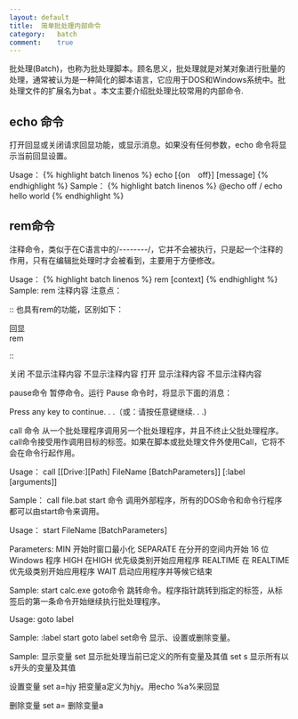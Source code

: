 ```yaml
---
layout:	default
title:	简单批处理内部命令
category:	batch
comment:	true
---
```

批处理(Batch)，也称为批处理脚本。顾名思义，批处理就是对某对象进行批量的处理，通常被认为是一种简化的脚本语言，它应用于DOS和Windows系统中。批处理文件的扩展名为bat 。本文主要介绍批处理比较常用的内部命令.



## echo 命令
打开回显或关闭请求回显功能，或显示消息。如果没有任何参数，echo 命令将显示当前回显设置。

Usage：
{% highlight batch linenos %}
echo [{on　off}] [message]
{% endhighlight %}
Sample：
{% highlight batch linenos %}
@echo off / echo hello world
{% endhighlight %}


## rem命令
注释命令，类似于在C语言中的/*--------*/，它并不会被执行，只是起一个注释的作用，只有在编辑批处理时才会被看到，主要用于方便修改。

Usage：
{% highlight batch linenos %}
rem [context]
{% endhighlight %}
Sample:
rem 注释内容
注意点：

:: 也具有rem的功能，区别如下：

回显	
rem

::

关闭	不显示注释内容	不显示注释内容
打开	显示注释内容	不显示注释内容
 

pause命令
暂停命令。运行 Pause 命令时，将显示下面的消息：

Press any key to continue. . .（或：请按任意键继续. . .)

 

call 命令
从一个批处理程序调用另一个批处理程序，并且不终止父批处理程序。call命令接受用作调用目标的标签。如果在脚本或批处理文件外使用Call，它将不会在命令行起作用。

Usage：
call [[Drive:][Path] FileName [BatchParameters]]
[:label [arguments]]

Sample：
call file.bat
start 命令
调用外部程序，所有的DOS命令和命令行程序都可以由start命令来调用。

Usage：
start FileName [BatchParameters]

Parameters:
MIN        开始时窗口最小化
SEPARATE   在分开的空间内开始 16 位 Windows 程序
HIGH       在HIGH 优先级类别开始应用程序
REALTIME   在 REALTIME 优先级类别开始应用程序
WAIT       启动应用程序并等候它结束

Sample:
start calc.exe
goto命令
跳转命令。程序指针跳转到指定的标签，从标签后的第一条命令开始继续执行批处理程序。

Usage:
goto label

Sample:
:label
start
goto label
set命令
显示、设置或删除变量。

Sample:
显示变量
set    显示批处理当前已定义的所有变量及其值
set s    显示所有以s开头的变量及其值

设置变量
set a=hjy    把变量a定义为hjy。用echo %a%来回显

删除变量
set a=    删除变量a
